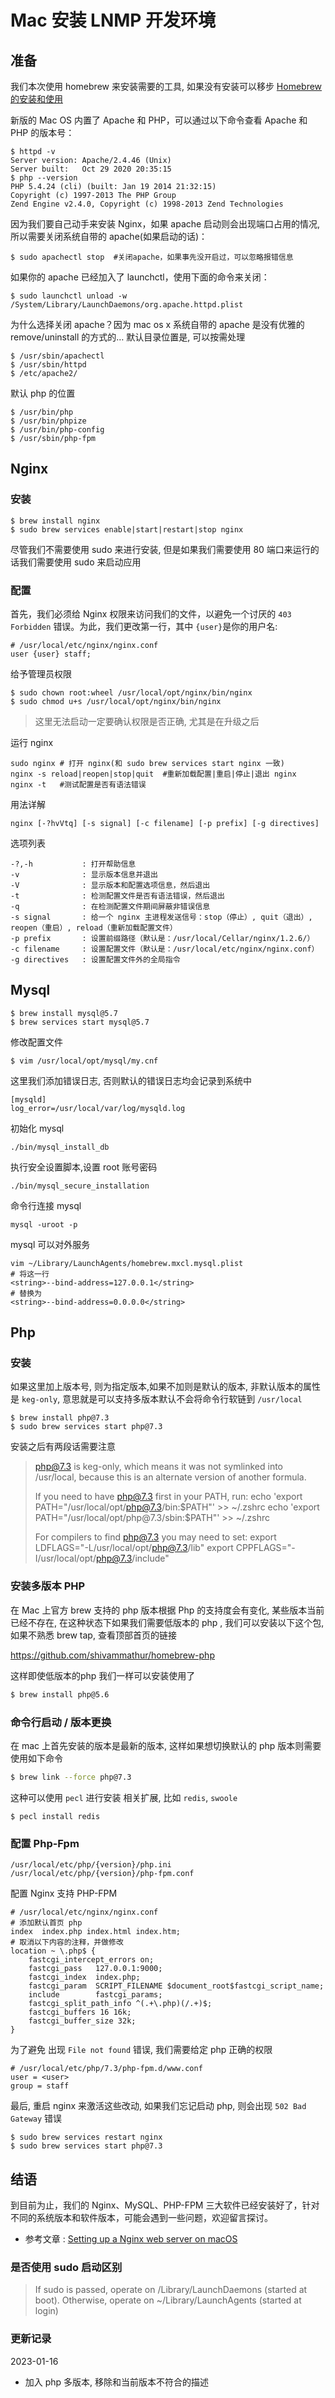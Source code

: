 # Mac 安装 LNMP 开发环境

## 准备

我们本次使用 homebrew 来安装需要的工具, 如果没有安装可以移步 [Homebrew 的安装和使用](./../../development/tools/homebrew.md)

新版的 Mac OS 内置了 Apache 和 PHP，可以通过以下命令查看 Apache 和 PHP 的版本号：

```
$ httpd -v
Server version: Apache/2.4.46 (Unix)
Server built:   Oct 29 2020 20:35:15
$ php --version
PHP 5.4.24 (cli) (built: Jan 19 2014 21:32:15)
Copyright (c) 1997-2013 The PHP Group
Zend Engine v2.4.0, Copyright (c) 1998-2013 Zend Technologies
```

因为我们要自己动手来安装 Nginx，如果 apache 启动则会出现端口占用的情况, 所以需要关闭系统自带的 apache(如果启动的话)：

```
$ sudo apachectl stop  #关闭apache，如果事先没开启过，可以忽略报错信息
```

如果你的 apache 已经加入了 launchctl，使用下面的命令来关闭：

```
$ sudo launchctl unload -w /System/Library/LaunchDaemons/org.apache.httpd.plist
```

为什么选择关闭 apache？因为 mac os x 系统自带的 apache 是没有优雅的 remove/uninstall 的方式的… 默认目录位置是, 可以按需处理

```
$ /usr/sbin/apachectl
$ /usr/sbin/httpd
$ /etc/apache2/
```

默认 php 的位置

```
$ /usr/bin/php
$ /usr/bin/phpize
$ /usr/bin/php-config
$ /usr/sbin/php-fpm
```

## Nginx

### 安装

```
$ brew install nginx
$ sudo brew services enable|start|restart|stop nginx
```

尽管我们不需要使用 sudo 来进行安装, 但是如果我们需要使用 80 端口来运行的话我们需要使用 sudo 来启动应用

### 配置

首先，我们必须给 Nginx 权限来访问我们的文件，以避免一个讨厌的 `403 Forbidden` 错误。为此，我们更改第一行，其中 `{user}`是你的用户名:

```
# /usr/local/etc/nginx/nginx.conf
user {user} staff;
```

给予管理员权限

```
$ sudo chown root:wheel /usr/local/opt/nginx/bin/nginx
$ sudo chmod u+s /usr/local/opt/nginx/bin/nginx
```

> 这里无法启动一定要确认权限是否正确, 尤其是在升级之后
>

运行 nginx

```
sudo nginx # 打开 nginx(和 sudo brew services start nginx 一致)
nginx -s reload|reopen|stop|quit  #重新加载配置|重启|停止|退出 nginx
nginx -t   #测试配置是否有语法错误
```

用法详解

```
nginx [-?hvVtq] [-s signal] [-c filename] [-p prefix] [-g directives]
```

选项列表

```
-?,-h           : 打开帮助信息
-v              : 显示版本信息并退出
-V              : 显示版本和配置选项信息，然后退出
-t              : 检测配置文件是否有语法错误，然后退出
-q              : 在检测配置文件期间屏蔽非错误信息
-s signal       : 给一个 nginx 主进程发送信号：stop（停止）, quit（退出）, reopen（重启）, reload（重新加载配置文件）
-p prefix       : 设置前缀路径（默认是：/usr/local/Cellar/nginx/1.2.6/）
-c filename     : 设置配置文件（默认是：/usr/local/etc/nginx/nginx.conf）
-g directives   : 设置配置文件外的全局指令
```

## Mysql

```
$ brew install mysql@5.7
$ brew services start mysql@5.7
```

修改配置文件

```
$ vim /usr/local/opt/mysql/my.cnf
```

这里我们添加错误日志, 否则默认的错误日志均会记录到系统中

```
[mysqld]
log_error=/usr/local/var/log/mysqld.log
```

初始化 mysql

```
./bin/mysql_install_db
```

执行安全设置脚本,设置 root 账号密码

```
./bin/mysql_secure_installation
```

命令行连接 mysql

```
mysql -uroot -p
```

mysql 可以对外服务

```
vim ~/Library/LaunchAgents/homebrew.mxcl.mysql.plist
# 将这一行
<string>--bind-address=127.0.0.1</string>
# 替换为
<string>--bind-address=0.0.0.0</string>
```

## Php

### 安装

如果这里加上版本号, 则为指定版本,如果不加则是默认的版本, 非默认版本的属性是 `keg-only`, 意思就是可以支持多版本默认不会将命令行软链到 `/usr/local`

```
$ brew install php@7.3
$ sudo brew services start php@7.3
```

安装之后有两段话需要注意

> php@7.3 is keg-only, which means it was not symlinked into /usr/local,
> because this is an alternate version of another formula.
>
>
> If you need to have php@7.3 first in your PATH, run:
> echo 'export PATH="/usr/local/opt/php@7.3/bin:$PATH"' >> ~/.zshrc
> echo 'export PATH="/usr/local/opt/php@7.3/sbin:$PATH"' >> ~/.zshrc
>
> For compilers to find php@7.3 you may need to set:
> export LDFLAGS="-L/usr/local/opt/php@7.3/lib"
> export CPPFLAGS="-I/usr/local/opt/php@7.3/include"
>

### 安装多版本 PHP

在 Mac 上官方 brew 支持的 php 版本根据 Php 的支持度会有变化, 某些版本当前已经不存在, 在这种状态下如果我们需要低版本的 php , 我们可以安装以下这个包, 如果不熟悉
brew tap, 查看顶部首页的链接

 https://github.com/shivammathur/homebrew-php 

这样即使低版本的php 我们一样可以安装使用了

```bash
$ brew install php@5.6
```

### 命令行启动 / 版本更换

在 mac 上首先安装的版本是最新的版本, 这样如果想切换默认的 php 版本则需要使用如下命令

```bash
$ brew link --force php@7.3
```

这种可以使用 `pecl` 进行安装 相关扩展, 比如 `redis`, `swoole`

```
$ pecl install redis
```

### 配置 Php-Fpm

```
/usr/local/etc/php/{version}/php.ini
/usr/local/etc/php/{version}/php-fpm.conf
```

配置 Nginx 支持 PHP-FPM

```
# /usr/local/etc/nginx/nginx.conf
# 添加默认首页 php
index  index.php index.html index.htm;
# 取消以下内容的注释，并做修改
location ~ \.php$ {
    fastcgi_intercept_errors on;
    fastcgi_pass   127.0.0.1:9000;
    fastcgi_index  index.php;
    fastcgi_param  SCRIPT_FILENAME $document_root$fastcgi_script_name;
    include        fastcgi_params;
    fastcgi_split_path_info ^(.+\.php)(/.+)$;
    fastcgi_buffers 16 16k;
    fastcgi_buffer_size 32k;
}
```

为了避免 出现 `File not found` 错误, 我们需要给定 php 正确的权限

```
# /usr/local/etc/php/7.3/php-fpm.d/www.conf
user = <user>
group = staff
```

最后, 重启 nginx 来激活这些改动, 如果我们忘记启动 php, 则会出现 `502 Bad Gateway` 错误

```
$ sudo brew services restart nginx
$ sudo brew services start php@7.3
```

## 结语

到目前为止，我们的 Nginx、MySQL、PHP-FPM 三大软件已经安装好了，针对不同的系统版本和软件版本，可能会遇到一些问题，欢迎留言探讨。

- 参考文章 : [Setting up a Nginx web server on macOS](https://sylvaindurand.org/setting-up-a-nginx-web-server-on-macos/)

### 是否使用 sudo 启动区别

> If sudo is passed, operate on /Library/LaunchDaemons (started at boot). Otherwise, operate on ~/Library/LaunchAgents (started at login)
>

### 更新记录

2023-01-16

- 加入 php 多版本, 移除和当前版本不符合的描述